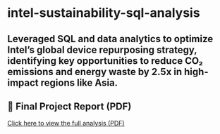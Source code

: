 # intel-sustainability-sql-analysis
Leveraged SQL and data analytics to optimize Intel’s global device repurposing strategy, identifying key opportunities to reduce CO₂ emissions and energy waste by 2.5x in high-impact regions like Asia.
---

## 📄 Final Project Report (PDF)

[Click here to view the full analysis (PDF)](./Intel_Sustainability_Analysis_JT_Priest.pdf)
